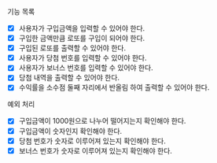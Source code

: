 기능 목록

- [x] 사용자가 구입금액을 입력할 수 있어야 한다.
- [x] 구입한 금액만큼 로또를 구입이 되어야 한다.
- [x] 구입된 로또를 출력할 수 있어야 한다.
- [x] 사용자가 당첨 번호를 입력할 수 있어야 한다.
- [x] 사용자가 보너스 번호를 입력할 수 있어야 한다.
- [x] 당첨 내역을 출력할 수 있어야 한다.
- [x] 수익률을 소수점 둘째 자리에서 반올림 하여 출력할 수 있어야 한다.

예외 처리

- [x] 구입금액이 1000원으로 나누어 떨어지는지 확인해야 한다.
- [x] 구입금액이 숫자인지 확인해야 한다.
- [x] 당첨 번호가 숫자로 이루어져 있는지 확인해야 한다.
- [x] 보너스 번호가 숫자로 이루어져 있는지 확인해야 한다.
